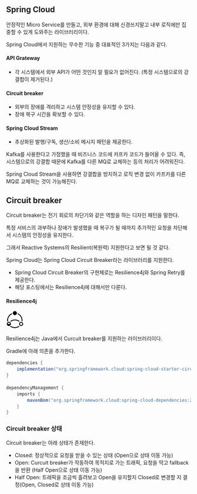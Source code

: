 ## Spring Cloud

안정적인 Micro Service를 만들고, 외부 환경에 대해 신경쓰지말고 내부 로직에만 집중할 수 있게 도와주는 라이브러리이다.

Spring Cloud에서 지원하는 무수한 기능 중 대표적인 3가지는 다음과 같다.

#### API Grateway

- 각 시스템에서 외부 API가 어떤 것인지 알 필요가 없어진다. (특정 시스템으로의 강결합이 제거된다.)

#### Circuit breaker

- 외부의 장애를 격리하고 시스템 안정성을 유지할 수 있다.
- 장애 복구 시간을 확보할 수 있다.

#### Spring Cloud Stream

- 추상화된 발행/구독, 생산/소비 메시지 패턴을 제공한다.

Kafka를 사용한다고 가정했을 때 비즈니스 코드에 카프카 코드가 들어올 수 있다. 즉, 시스템으로의 강결합 때문에  Kafka를 다른 MQ로 교체하는 등의 처리가 어려워진다.

Spring Cloud Stream을 사용하면 강결합을 방지하고 로직 변경 없이 카프카를 다른 MQ로 교체하는 것이 가능해진다.

## Circuit breaker

Circuit breaker는 전기 회로의 차단기와 같은 역할을 하는 디자인 패턴을 말한다.

특정 서비스의 과부하나 장애가 발생했을 때 복구가 될 때까지 추가적인 요청을 차단해서 시스템의 안정성을 유지한다.

그래서 Reactive Systems의 Resilient(복원력) 지원한다고 보면 될 것 같다.

Spring Cloud는 Spring Cloud Circuit Breaker라는 라이브러리를 지원한다.
- Spring Cloud Circuit Breaker의 구현체로는 Resilience4j와 Spring Retry를 제공한다.
- 해당 포스팅에서는 Resilience4j에 대해서만 다룬다.

#### Resilience4j

![img.png](img.png)

Resilience4j는 Java에서 Curcuit breaker를 지원하는 러이브러리이다.

Gradle에 아래 의존을 추가한다.
```groovy
dependencies {
    implementation("org.springframework.cloud:spring-cloud-starter-circuitbreaker-reactor-resilience4j")
}

dependencyManagement {
    imports {
        mavenBom("org.springframework.cloud:spring-cloud-dependencies:2021.0.8")
    }
}
```

### Circuit breaker 상태

Circuit breaker는 아래 상태가 존재한다.
- Closed: 정상적으로 요청을 받을 수 있는 상태 (Open으로 상태 이동 가능)
- Open: Curcuit breaker가 작동하여 목적지로 가는 트래픽, 요청을 막고 fallback을 반환 (Half Open으로 상태 이동 가능)
- Half Open: 트래픽을 조금씩 흘려보고 Open을 유지할지 Closed로 변경할 지 결정(Open, Closed로 상태 이동 가능)